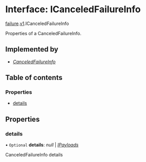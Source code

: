 # Interface: ICanceledFailureInfo

[failure](../modules/proto.temporal.api.failure.md).[v1](../modules/proto.temporal.api.failure.v1.md).ICanceledFailureInfo

Properties of a CanceledFailureInfo.

## Implemented by

* [*CanceledFailureInfo*](../classes/proto.temporal.api.failure.v1.canceledfailureinfo.md)

## Table of contents

### Properties

- [details](proto.temporal.api.failure.v1.icanceledfailureinfo.md#details)

## Properties

### details

• `Optional` **details**: *null* \| [*IPayloads*](proto.temporal.api.common.v1.ipayloads.md)

CanceledFailureInfo details

